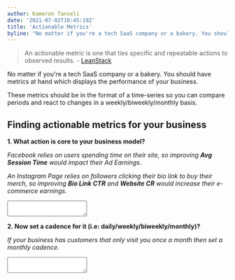 ```yaml
---
author: Kameron Tanseli
date: '2021-07-02T10:45:19Z'
title: 'Actionable Metrics'
byline: "No matter if you're a tech SaaS company or a bakery. You should have metrics at hand which displays the performance of your business..."
---
```


> An actionable metric is one that ties specific and repeatable actions to observed results. - [LeanStack](https://blog.leanstack.com/3-rules-to-actionable-metrics-in-a-lean-startup/#:~:text=An%20actionable%20metric%20is%20one,or%20what%20to%20do%20next.)

No matter if you're a tech SaaS company or a bakery. You should have metrics at hand which displays the performance of your business.

These metrics should be in the format of a time-series so you can compare periods and react to changes in a weekly/biweekly/monthly basis.

## Finding actionable metrics for your business

**1. What action is core to your business model?**

_Facebook relies on users spending time on their site, so improving **Avg Session Time** would impact their Ad Earnings_.

_An Instagram Page relies on followers clicking their bio link to buy their merch, so improving **Bio Link CTR** and **Website CR** would increase their e-commerce earnings._

<textarea></textarea>

**2. Now set a cadence for it (i.e: daily/weekly/biweekly/monthly)?**

_If your business has customers that only visit you once a month then set a monthly cadence._

<textarea></textarea>